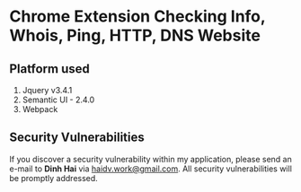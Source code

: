 # Chrome Extension Checking Info, Whois, Ping, HTTP, DNS Website

## 									Platform used

1. Jquery v3.4.1
2. Semantic UI - 2.4.0
3. Webpack


## 								Security Vulnerabilities

If you discover a security vulnerability within my application, please send an e-mail to **Dinh Hai** via [haidv.work@gmail.com](mailto:haidv.work@gmail.com). All security vulnerabilities will be promptly addressed.

# 
